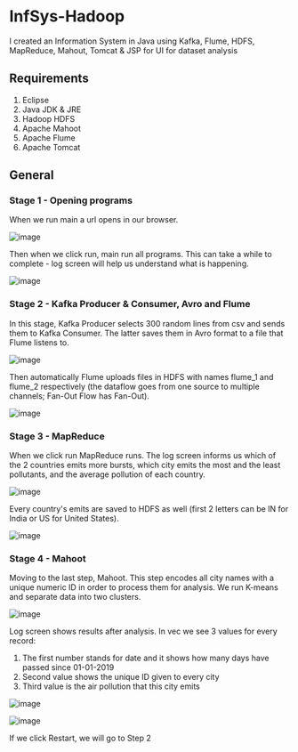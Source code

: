 # InfSys-Hadoop
I created an Information System in Java using Kafka, Flume, HDFS, MapReduce, Mahout, Tomcat &amp; JSP for UI for dataset analysis

## Requirements 

1. Eclipse
2. Java JDK & JRE
3. Hadoop HDFS
4. Apache Mahoot
5. Apache Flume
6. Apache Tomcat

## General

### Stage 1 - Opening programs 

When we run main a url opens in our browser. 

![image](https://user-images.githubusercontent.com/76475823/196285584-34a6fc7e-6df1-4da7-9f41-6c6607641953.png)

Then when we click run, main run all programs. This can take a while to complete - log screen will help us understand what is happening.

![image](https://user-images.githubusercontent.com/76475823/196285685-24aaf21d-e0d8-4fb1-b144-0045441f809b.png)

### Stage 2 - Kafka Producer & Consumer, Avro and Flume

In this stage, Kafka Producer selects 300 random lines from csv and sends them to Kafka Consumer. The latter saves them in Avro format to a file that Flume listens to.

![image](https://user-images.githubusercontent.com/76475823/196285739-a5284d79-5d8c-46b8-82f5-dd524f5cffea.png)

Then automatically Flume uploads files in HDFS with names flume_1 and flume_2 respectively (the dataflow goes from one source to multiple channels; Fan-Out Flow has Fan-Out).

![image](https://user-images.githubusercontent.com/76475823/196285805-9c972411-7d1e-4502-a16d-1a2b2d4dc505.png)

### Stage 3 - MapReduce

When we click run MapReduce runs. The log screen informs us which of the 2 countries emits more bursts, which city emits the most and the least pollutants, and the average pollution of each country. 

![image](https://user-images.githubusercontent.com/76475823/196285861-04ab997d-89ef-437c-9dad-a65840268221.png)

Every country's emits are saved to HDFS as well (first 2 letters can be IN for India or US for United States).

![image](https://user-images.githubusercontent.com/76475823/196285916-3b32d439-f16c-4496-bb3d-b474bd581b7f.png)

### Stage 4 - Mahoot

Moving to the last step, Mahoot. This step encodes all city names with a unique numeric ID in order to process them for analysis. We run K-means and separate data into two clusters. 

![image](https://user-images.githubusercontent.com/76475823/196285972-3aab9a85-79bf-48cd-98e6-4853eb7093da.png)

Log screen shows results after analysis. In vec we see 3 values for every record:
1. The first number stands for date and it shows how many days have passed since 01-01-2019
2. Second value shows the unique ID given to every city
3. Third value is the air pollution that this city emits

![image](https://user-images.githubusercontent.com/76475823/196286016-287db8f0-1f12-4840-8a7e-b20e3dad1502.png)

![image](https://user-images.githubusercontent.com/76475823/196286052-09cfca9b-8c80-4727-87d5-2d6758856122.png)

If we click Restart, we will go to Step 2
